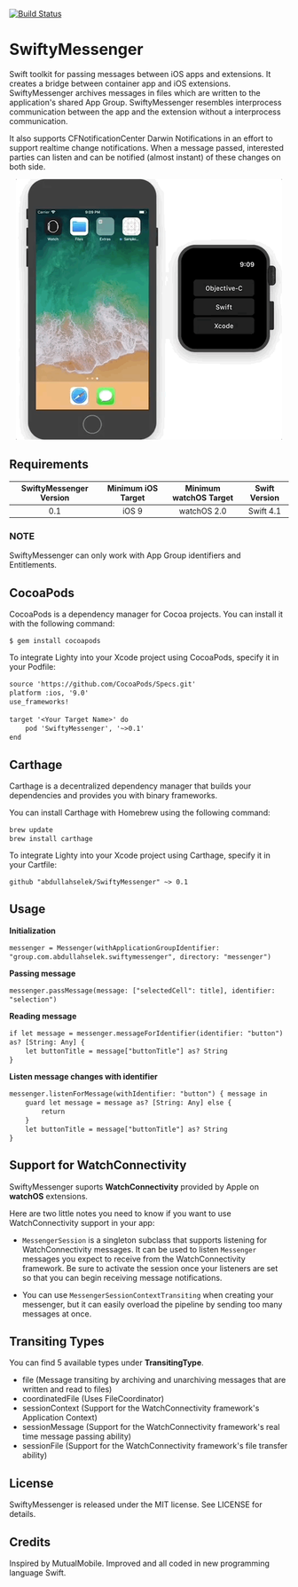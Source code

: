 [![Build Status](https://travis-ci.org/abdullahselek/SwiftyMessenger.svg?branch=master)](https://travis-ci.org/abdullahselek/SwiftyMessenger)

# SwiftyMessenger

Swift toolkit for passing messages between iOS apps and extensions. It creates a bridge between container app and iOS extensions. SwiftyMessenger archives messages in files which are written to the application's shared App Group. SwiftyMessenger resembles interprocess communication between the app and the extension without a interprocess communication.

It also supports CFNotificationCenter Darwin Notifications in an effort to support realtime change notifications. When a message passed, interested parties can listen and can be notified (almost instant) of these changes on both side.

<p align="center">
	<img src="Resources/SwiftyMessenger.gif") alt="Sample App"/>
</p>

## Requirements

| SwiftyMessenger Version | Minimum iOS Target | Minimum watchOS Target | Swift Version |
|:--------------------:|:---------------------------:|:---------------------------:|:--------------------:|
| 0.1 | iOS 9 | watchOS 2.0 | Swift 4.1 |

### NOTE

SwiftyMessenger can only work with App Group identifiers and Entitlements.

## CocoaPods

CocoaPods is a dependency manager for Cocoa projects. You can install it with the following command:
```	
$ gem install cocoapods
```

To integrate Lighty into your Xcode project using CocoaPods, specify it in your Podfile:
```
source 'https://github.com/CocoaPods/Specs.git'
platform :ios, '9.0'
use_frameworks!

target '<Your Target Name>' do
	pod 'SwiftyMessenger', '~>0.1'
end
```

## Carthage

Carthage is a decentralized dependency manager that builds your dependencies and provides you with binary frameworks.

You can install Carthage with Homebrew using the following command:

```
brew update
brew install carthage
```

To integrate Lighty into your Xcode project using Carthage, specify it in your Cartfile:

```
github "abdullahselek/SwiftyMessenger" ~> 0.1
```

## Usage

**Initialization**

```
messenger = Messenger(withApplicationGroupIdentifier: "group.com.abdullahselek.swiftymessenger", directory: "messenger")
```

**Passing message**

```
messenger.passMessage(message: ["selectedCell": title], identifier: "selection")
```

**Reading message**

```
if let message = messenger.messageForIdentifier(identifier: "button") as? [String: Any] {
	let buttonTitle = message["buttonTitle"] as? String
}
```

**Listen message changes with identifier**

```
messenger.listenForMessage(withIdentifier: "button") { message in
    guard let message = message as? [String: Any] else {
        return
    }
    let buttonTitle = message["buttonTitle"] as? String
}
```

## Support for WatchConnectivity

SwiftyMessenger suports **WatchConnectivity** provided by Apple on **watchOS** extensions.

Here are two little notes you need to know if you want to use WatchConnectivity support in your app:

- `MessengerSession` is a singleton subclass that supports listening for WatchConnectivity messages. It can be used to listen `Messenger` messages you expect to receive from the WatchConnectivity framework. Be sure to activate the session once your listeners are set so that you can begin receiving message notifications.

- You can use `MessengerSessionContextTransiting` when creating your messenger, but it can easily overload the pipeline by sending too many messages at once.

## Transiting Types

You can find 5 available types under **TransitingType**.

- file (Message transiting by archiving and unarchiving messages that are written and read to files)
- coordinatedFile (Uses FileCoordinator)
- sessionContext (Support for the WatchConnectivity framework's Application Context)
- sessionMessage (Support for the WatchConnectivity framework's real time message passing ability)
- sessionFile (Support for the WatchConnectivity framework's file transfer ability)

## License

SwiftyMessenger is released under the MIT license. See LICENSE for details.

## Credits

Inspired by MutualMobile. Improved and all coded in new programming language Swift.
